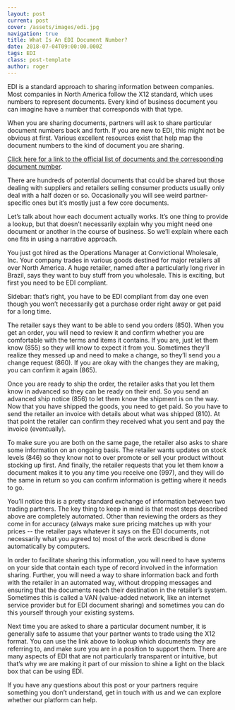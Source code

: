 ```yaml
---
layout: post
current: post
cover: /assets/images/edi.jpg
navigation: true
title: What Is An EDI Document Number?
date: 2018-07-04T09:00:00.000Z
tags: EDI
class: post-template
author: roger
---
```


EDI is a standard approach to sharing information between companies. Most companies in North America follow the X12 standard, which uses numbers to represent documents. Every kind of business document you can imagine have a number that corresponds with that type.

When you are sharing documents, partners will ask to share particular document numbers back and forth. If you are new to EDI, this might not be obvious at first. Various excellent resources exist that help map the document numbers to the kind of document you are sharing.

[Click here for a link to the official list of documents and the corresponding document number](https://en.wikipedia.org/wiki/X12_Document_List).

There are hundreds of potential documents that could be shared but those dealing with suppliers and retailers selling consumer products usually only deal with a half dozen or so. Occasionally you will see weird partner-specific ones but it’s mostly just a few core documents.

Let’s talk about how each document actually works. It’s one thing to provide a lookup, but that doesn’t necessarily explain why you might need one document or another in the course of business. So we’ll explain where each one fits in using a narrative approach.

You just got hired as the Operations Manager at Convictional Wholesale, Inc. Your company trades in various goods destined for major retailers all over North America. A huge retailer, named after a particularly long river in Brazil, says they want to buy stuff from you wholesale. This is exciting, but first you need to be EDI compliant.

Sidebar: that’s right, you have to be EDI compliant from day one even though you won’t necessarily get a purchase order right away or get paid for a long time.

The retailer says they want to be able to send you orders (850). When you get an order, you will need to review it and confirm whether you are comfortable with the terms and items it contains. If you are, just let them know (855) so they will know to expect it from you. Sometimes they’ll realize they messed up and need to make a change, so they’ll send you a change request (860). If you are okay with the changes they are making, you can confirm it again (865).

Once you are ready to ship the order, the retailer asks that you let them know in advanced so they can be ready on their end. So you send an advanced ship notice (856) to let them know the shipment is on the way. Now that you have shipped the goods, you need to get paid. So you have to send the retailer an invoice with details about what was shipped (810). At that point the retailer can confirm they received what you sent and pay the invoice (eventually).

To make sure you are both on the same page, the retailer also asks to share some information on an ongoing basis. The retailer wants updates on stock levels (846) so they know not to over promote or sell your product without stocking up first. And finally, the retailer requests that you let them know a document makes it to you any time you receive one (997), and they will do the same in return so you can confirm information is getting where it needs to go.

You’ll notice this is a pretty standard exchange of information between two trading partners. The key thing to keep in mind is that most steps described above are completely automated. Other than reviewing the orders as they come in for accuracy (always make sure pricing matches up with your prices -- the retailer pays whatever it says on the EDI documents, not necessarily what you agreed to) most of the work described is done automatically by computers.

In order to facilitate sharing this information, you will need to have systems on your side that contain each type of record involved in the information sharing. Further, you will need a way to share information back and forth with the retailer in an automated way, without dropping messages and ensuring that the documents reach their destination in the retailer’s system. Sometimes this is called a VAN (value-added network, like an internet service provider but for EDI document sharing) and sometimes you can do this yourself through your existing systems.

Next time you are asked to share a particular document number, it is generally safe to assume that your partner wants to trade using the X12 format. You can use the link above to lookup which documents they are referring to, and make sure you are in a position to support them. There are many aspects of EDI that are not particularly transparent or intuitive, but that’s why we are making it part of our mission to shine a light on the black box that can be using EDI.

If you have any questions about this post or your partners require something you don’t understand, get in touch with us and we can explore whether our platform can help.
